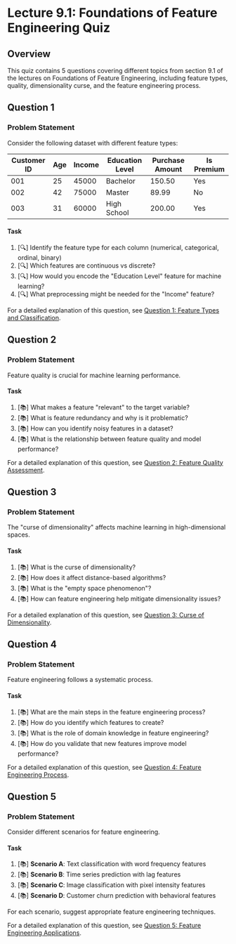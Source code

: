 # Lecture 9.1: Foundations of Feature Engineering Quiz

## Overview
This quiz contains 5 questions covering different topics from section 9.1 of the lectures on Foundations of Feature Engineering, including feature types, quality, dimensionality curse, and the feature engineering process.

## Question 1

### Problem Statement
Consider the following dataset with different feature types:

| Customer ID | Age | Income | Education Level | Purchase Amount | Is Premium |
|-------------|-----|--------|-----------------|-----------------|------------|
| 001         | 25  | 45000  | Bachelor        | 150.50          | Yes        |
| 002         | 42  | 75000  | Master          | 89.99           | No         |
| 003         | 31  | 60000  | High School     | 200.00          | Yes        |

#### Task
1. [🔍] Identify the feature type for each column (numerical, categorical, ordinal, binary)
2. [🔍] Which features are continuous vs discrete?
3. [🔍] How would you encode the "Education Level" feature for machine learning?
4. [🔍] What preprocessing might be needed for the "Income" feature?

For a detailed explanation of this question, see [Question 1: Feature Types and Classification](L9_1_1_explanation.md).

## Question 2

### Problem Statement
Feature quality is crucial for machine learning performance.

#### Task
1. [📚] What makes a feature "relevant" to the target variable?
2. [📚] What is feature redundancy and why is it problematic?
3. [📚] How can you identify noisy features in a dataset?
4. [📚] What is the relationship between feature quality and model performance?

For a detailed explanation of this question, see [Question 2: Feature Quality Assessment](L9_1_2_explanation.md).

## Question 3

### Problem Statement
The "curse of dimensionality" affects machine learning in high-dimensional spaces.

#### Task
1. [📚] What is the curse of dimensionality?
2. [📚] How does it affect distance-based algorithms?
3. [📚] What is the "empty space phenomenon"?
4. [📚] How can feature engineering help mitigate dimensionality issues?

For a detailed explanation of this question, see [Question 3: Curse of Dimensionality](L9_1_3_explanation.md).

## Question 4

### Problem Statement
Feature engineering follows a systematic process.

#### Task
1. [📚] What are the main steps in the feature engineering process?
2. [📚] How do you identify which features to create?
3. [📚] What is the role of domain knowledge in feature engineering?
4. [📚] How do you validate that new features improve model performance?

For a detailed explanation of this question, see [Question 4: Feature Engineering Process](L9_1_4_explanation.md).

## Question 5

### Problem Statement
Consider different scenarios for feature engineering.

#### Task
1. [📚] **Scenario A**: Text classification with word frequency features
2. [📚] **Scenario B**: Time series prediction with lag features
3. [📚] **Scenario C**: Image classification with pixel intensity features
4. [📚] **Scenario D**: Customer churn prediction with behavioral features

For each scenario, suggest appropriate feature engineering techniques.

For a detailed explanation of this question, see [Question 5: Feature Engineering Applications](L9_1_5_explanation.md).
